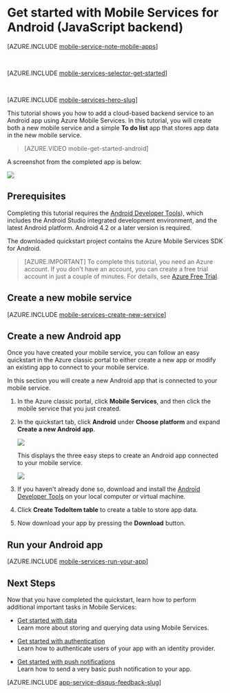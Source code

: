<properties
	pageTitle="Get Started with Azure Mobile Services for Android apps (JavaScript backend)"
	description="Follow this tutorial to get started using Azure Mobile Services for Android development (JavaScript backend)."
	services="mobile-services"
	documentationCenter="android"
	authors="RickSaling"
	manager="dwrede"
	editor=""/>

<tags
	ms.service="mobile-services"
	ms.workload="mobile"
	ms.tgt_pltfrm="mobile-android"
	ms.devlang="java"
	ms.topic="hero-article"
	ms.date="02/05/2016"
	ms.author="ricksal"/>

# Get started with Mobile Services for Android  (JavaScript backend)

[AZURE.INCLUDE [mobile-service-note-mobile-apps](../../includes/mobile-services-note-mobile-apps.md)]

&nbsp;

[AZURE.INCLUDE [mobile-services-selector-get-started](../../includes/mobile-services-selector-get-started.md)]

&nbsp;

[AZURE.INCLUDE [mobile-services-hero-slug](../../includes/mobile-services-hero-slug.md)]

This tutorial shows you how to add a cloud-based backend service to an Android app using Azure Mobile Services. In this tutorial, you will create both a new mobile service and a simple **To do list** app that stores app data in the new mobile service.

> [AZURE.VIDEO mobile-get-started-android]

A screenshot from the completed app is below:

![](./media/mobile-services-android-get-started/mobile-quickstart-completed-android.png)

## Prerequisites

Completing this tutorial requires the [Android Developer Tools](https://developer.android.com/sdk/index.html)), which includes the Android Studio integrated development environment, and the latest Android platform. Android 4.2 or a later version is required.

The downloaded quickstart project contains the Azure Mobile Services SDK for Android.

> [AZURE.IMPORTANT] To complete this tutorial, you need an Azure account. If you don't have an account, you can create a free trial account in just a couple of minutes. For details, see [Azure Free Trial](https://azure.microsoft.com/pricing/free-trial/?WT.mc_id=AE564AB28).


## Create a new mobile service

[AZURE.INCLUDE [mobile-services-create-new-service](../../includes/mobile-services-create-new-service.md)]

## Create a new Android app

Once you have created your mobile service, you can follow an easy quickstart in the Azure classic portal to either create a new app or modify an existing app to connect to your mobile service.

In this section you will create a new Android app that is connected to your mobile service.

1.  In the Azure classic portal, click **Mobile Services**, and then click the mobile service that you just created.

2. In the quickstart tab, click **Android** under **Choose platform** and expand **Create a new Android app**.

   	![](./media/mobile-services-android-get-started/mobile-portal-quickstart-android1.png)

   	This displays the three easy steps to create an Android app connected to your mobile service.

  	![](./media/mobile-services-android-get-started/mobile-quickstart-steps-android-AS.png)

3. If you haven't already done so, download and install the [Android Developer Tools](https://go.microsoft.com/fwLink/p/?LinkID=280125) on your local computer or virtual machine.

4. Click **Create TodoItem table** to create a table to store app data.


5. Now download your app by pressing the **Download** button.

## Run your Android app

[AZURE.INCLUDE [mobile-services-run-your-app](../../includes/mobile-services-android-get-started.md)]


## <a name="next-steps"> </a>Next Steps
Now that you have completed the quickstart, learn how to perform additional important tasks in Mobile Services:

* [Get started with data]
  <br/>Learn more about storing and querying data using Mobile Services.

* [Get started with authentication]
  <br/>Learn how to authenticate users of your app with an identity provider.

* [Get started with push notifications]
  <br/>Learn how to send a very basic push notification to your app.


[AZURE.INCLUDE [app-service-disqus-feedback-slug](../../includes/app-service-disqus-feedback-slug.md)]


<!-- URLs. -->
[Get started (Eclipse)]: mobile-services-android-get-started-ec.md
[Get started with data]: mobile-services-android-get-started-data.md
[Get started with authentication]: mobile-services-android-get-started-users.md
[Get started with push notifications]: mobile-services-javascript-backend-android-get-started-push.md
[Mobile Services Android SDK]: https://go.microsoft.com/fwLink/p/?LinkID=266533

